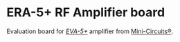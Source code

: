 # ERA-5+ RF Amplifier board

Evaluation board for *[EVA-5+](https://www.minicircuits.com/WebStore/dashboard.html?model=ERA-5%2B)*
amplifier from [Mini-Circuits®](http://www.minicircuits.com).